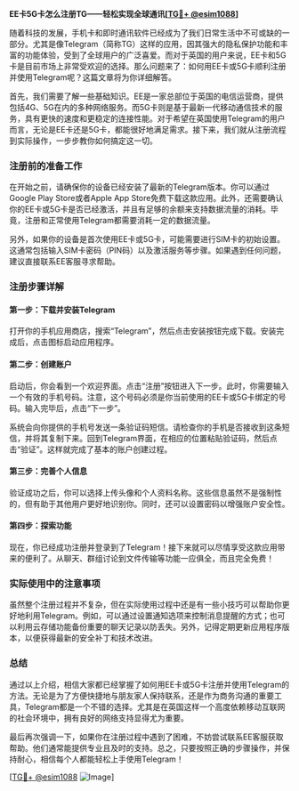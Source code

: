 **EE卡5G卡怎么注册TG——轻松实现全球通讯[[TG💪+ @esim1088](https://t.me/s/esim1088)]**

随着科技的发展，手机卡和即时通讯软件已经成为了我们日常生活中不可或缺的一部分。尤其是像Telegram（简称TG）这样的应用，因其强大的隐私保护功能和丰富的功能体验，受到了全球用户的广泛喜爱。而对于英国的用户来说，EE卡和5G卡是目前市场上非常受欢迎的选择。那么问题来了：如何用EE卡或5G卡顺利注册并使用Telegram呢？这篇文章将为你详细解答。

首先，我们需要了解一些基础知识。EE是一家总部位于英国的电信运营商，提供包括4G、5G在内的多种网络服务。而5G卡则是基于最新一代移动通信技术的服务，具有更快的速度和更稳定的连接性能。对于希望在英国使用Telegram的用户而言，无论是EE卡还是5G卡，都能很好地满足需求。接下来，我们就从注册流程到实际操作，一步步教你如何搞定这一切。

### 注册前的准备工作

在开始之前，请确保你的设备已经安装了最新的Telegram版本。你可以通过Google Play Store或者Apple App Store免费下载这款应用。此外，还需要确认你的EE卡或5G卡是否已经激活，并且有足够的余额来支持数据流量的消耗。毕竟，注册和正常使用Telegram都需要消耗一定的数据流量。

另外，如果你的设备是首次使用EE卡或5G卡，可能需要进行SIM卡的初始设置。这通常包括输入SIM卡密码（PIN码）以及激活服务等步骤。如果遇到任何问题，建议直接联系EE客服寻求帮助。

### 注册步骤详解

#### 第一步：下载并安装Telegram

打开你的手机应用商店，搜索“Telegram”，然后点击安装按钮完成下载。安装完成后，点击图标启动应用程序。

#### 第二步：创建账户

启动后，你会看到一个欢迎界面。点击“注册”按钮进入下一步。此时，你需要输入一个有效的手机号码。注意，这个号码必须是你当前使用的EE卡或5G卡绑定的号码。输入完毕后，点击“下一步”。

系统会向你提供的手机号发送一条验证码短信。请检查你的手机是否接收到这条短信，并将其复制下来。回到Telegram界面，在相应的位置粘贴验证码，然后点击“验证”。这样就完成了基本的账户创建过程。

#### 第三步：完善个人信息

验证成功之后，你可以选择上传头像和个人资料名称。这些信息虽然不是强制性的，但有助于其他用户更好地识别你。同时，还可以设置密码以增强账户安全性。

#### 第四步：探索功能

现在，你已经成功注册并登录到了Telegram！接下来就可以尽情享受这款应用带来的便利了。从聊天、群组讨论到文件传输等功能一应俱全，而且完全免费！

### 实际使用中的注意事项

虽然整个注册过程并不复杂，但在实际使用过程中还是有一些小技巧可以帮助你更好地利用Telegram。例如，可以通过设置通知选项来控制消息提醒的方式；也可以利用云存储功能备份重要的聊天记录以防丢失。另外，记得定期更新应用程序版本，以便获得最新的安全补丁和技术改进。

### 总结

通过以上介绍，相信大家都已经掌握了如何用EE卡或5G卡注册并使用Telegram的方法。无论是为了方便快捷地与朋友家人保持联系，还是作为商务沟通的重要工具，Telegram都是一个不错的选择。尤其是在英国这样一个高度依赖移动互联网的社会环境中，拥有良好的网络支持显得尤为重要。

最后再次强调一下，如果你在注册过程中遇到了困难，不妨尝试联系EE客服获取帮助。他们通常能提供专业且及时的支持。总之，只要按照正确的步骤操作，并保持耐心，相信每个人都能轻松上手使用Telegram！

[[TG💪+ @esim1088](https://t.me/s/esim1088) ![Image](https://i.postimg.cc/4NQfJmqS/Snipaste-2025-05-13-00-14-12.png)]
